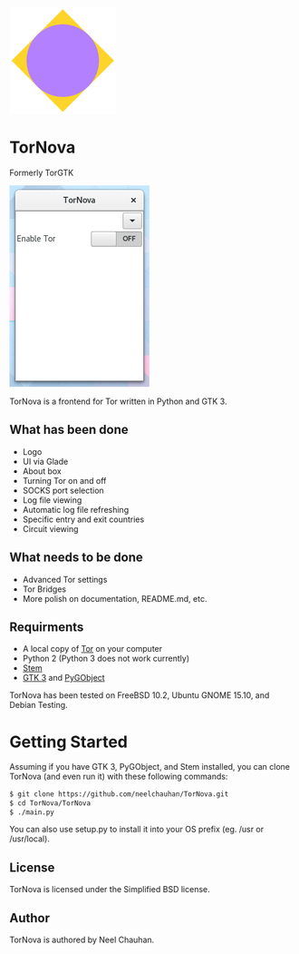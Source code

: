 ![TorNova Logo](artwork/logo.png)
# TorNova
Formerly TorGTK

![Screenshot](artwork/screenshot.png)

TorNova is a frontend for Tor written in Python and GTK 3. 

## What has been done
 * Logo
 * UI via Glade
 * About box
 * Turning Tor on and off
 * SOCKS port selection
 * Log file viewing
 * Automatic log file refreshing
 * Specific entry and exit countries
 * Circuit viewing

## What needs to be done
 * Advanced Tor settings
 * Tor Bridges
 * More polish on documentation, README.md, etc.

## Requirments
 * A local copy of [Tor](http://www.torproject.org/) on your computer
 * Python 2 (Python 3 does not work currently)
 * [Stem](https://stem.torproject.org/)
 * [GTK 3](http://www.gtk.org/) and [PyGObject](https://wiki.gnome.org/action/show/Projects/PyGObject?action=show&redirect=PyGObject)

TorNova has been tested on FreeBSD 10.2, Ubuntu GNOME 15.10, and Debian
Testing.

# Getting Started

Assuming if you have GTK 3, PyGObject, and Stem installed, you can clone 
TorNova (and even run it) with these following commands:

	$ git clone https://github.com/neelchauhan/TorNova.git
	$ cd TorNova/TorNova
	$ ./main.py

You can also use setup.py to install it into your OS prefix (eg. /usr or
/usr/local).

## License
TorNova is licensed under the Simplified BSD license.

## Author
TorNova is authored by Neel Chauhan.
